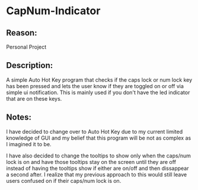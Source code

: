 # CapNum-Indicator

## **Reason:**
Personal Project

## **Description:** 
A simple Auto Hot Key program that checks if the caps lock or num lock key has been pressed and lets the user know if they are toggled on or off via simple ui notification. This is mainly used if you don't have the led indicator that are on these keys.

## **Notes:** 
I have decided to change over to Auto Hot Key due to my current limited knowledge of GUI and my belief that this program will be not as complex as I imagined it to be.

I have also decided to change the tooltips to show only when the caps/num lock is on and have those tooltips stay on the screen until they are off instead of having the tooltips show if either are on/off and then dissappear a second after. I realize that my previous approach to this would still leave users confused on if their caps/num lock is on.
